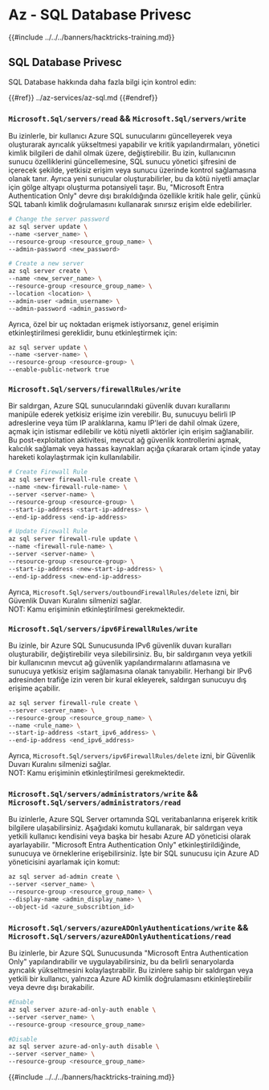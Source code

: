 # Az - SQL Database Privesc

{{#include ../../../banners/hacktricks-training.md}}

## SQL Database Privesc

SQL Database hakkında daha fazla bilgi için kontrol edin:

{{#ref}}
../az-services/az-sql.md
{{#endref}}

### `Microsoft.Sql/servers/read` && `Microsoft.Sql/servers/write`

Bu izinlerle, bir kullanıcı Azure SQL sunucularını güncelleyerek veya oluşturarak ayrıcalık yükseltmesi yapabilir ve kritik yapılandırmaları, yönetici kimlik bilgileri de dahil olmak üzere, değiştirebilir. Bu izin, kullanıcının sunucu özelliklerini güncellemesine, SQL sunucu yönetici şifresini de içerecek şekilde, yetkisiz erişim veya sunucu üzerinde kontrol sağlamasına olanak tanır. Ayrıca yeni sunucular oluşturabilirler, bu da kötü niyetli amaçlar için gölge altyapı oluşturma potansiyeli taşır. Bu, "Microsoft Entra Authentication Only" devre dışı bırakıldığında özellikle kritik hale gelir, çünkü SQL tabanlı kimlik doğrulamasını kullanarak sınırsız erişim elde edebilirler.
```bash
# Change the server password
az sql server update \
--name <server_name> \
--resource-group <resource_group_name> \
--admin-password <new_password>

# Create a new server
az sql server create \
--name <new_server_name> \
--resource-group <resource_group_name> \
--location <location> \
--admin-user <admin_username> \
--admin-password <admin_password>
```
Ayrıca, özel bir uç noktadan erişmek istiyorsanız, genel erişimin etkinleştirilmesi gereklidir, bunu etkinleştirmek için:
```bash
az sql server update \
--name <server-name> \
--resource-group <resource-group> \
--enable-public-network true
```
### `Microsoft.Sql/servers/firewallRules/write`

Bir saldırgan, Azure SQL sunucularındaki güvenlik duvarı kurallarını manipüle ederek yetkisiz erişime izin verebilir. Bu, sunucuyu belirli IP adreslerine veya tüm IP aralıklarına, kamu IP'leri de dahil olmak üzere, açmak için istismar edilebilir ve kötü niyetli aktörler için erişim sağlanabilir. Bu post-exploitation aktivitesi, mevcut ağ güvenlik kontrollerini aşmak, kalıcılık sağlamak veya hassas kaynakları açığa çıkararak ortam içinde yatay hareketi kolaylaştırmak için kullanılabilir.
```bash
# Create Firewall Rule
az sql server firewall-rule create \
--name <new-firewall-rule-name> \
--server <server-name> \
--resource-group <resource-group> \
--start-ip-address <start-ip-address> \
--end-ip-address <end-ip-address>

# Update Firewall Rule
az sql server firewall-rule update \
--name <firewall-rule-name> \
--server <server-name> \
--resource-group <resource-group> \
--start-ip-address <new-start-ip-address> \
--end-ip-address <new-end-ip-address>
```
Ayrıca, `Microsoft.Sql/servers/outboundFirewallRules/delete` izni, bir Güvenlik Duvarı Kuralını silmenizi sağlar.  
NOT: Kamu erişiminin etkinleştirilmesi gerekmektedir.

### `Microsoft.Sql/servers/ipv6FirewallRules/write`

Bu izinle, bir Azure SQL Sunucusunda IPv6 güvenlik duvarı kuralları oluşturabilir, değiştirebilir veya silebilirsiniz. Bu, bir saldırganın veya yetkili bir kullanıcının mevcut ağ güvenlik yapılandırmalarını atlamasına ve sunucuya yetkisiz erişim sağlamasına olanak tanıyabilir. Herhangi bir IPv6 adresinden trafiğe izin veren bir kural ekleyerek, saldırgan sunucuyu dış erişime açabilir.
```bash
az sql server firewall-rule create \
--server <server_name> \
--resource-group <resource_group_name> \
--name <rule_name> \
--start-ip-address <start_ipv6_address> \
--end-ip-address <end_ipv6_address>
```
Ayrıca, `Microsoft.Sql/servers/ipv6FirewallRules/delete` izni, bir Güvenlik Duvarı Kuralını silmenizi sağlar.  
NOT: Kamu erişiminin etkinleştirilmesi gerekmektedir.

### `Microsoft.Sql/servers/administrators/write` && `Microsoft.Sql/servers/administrators/read`

Bu izinlerle, Azure SQL Server ortamında SQL veritabanlarına erişerek kritik bilgilere ulaşabilirsiniz. Aşağıdaki komutu kullanarak, bir saldırgan veya yetkili kullanıcı kendisini veya başka bir hesabı Azure AD yöneticisi olarak ayarlayabilir. "Microsoft Entra Authentication Only" etkinleştirildiğinde, sunucuya ve örneklerine erişebilirsiniz. İşte bir SQL sunucusu için Azure AD yöneticisini ayarlamak için komut:
```bash
az sql server ad-admin create \
--server <server_name> \
--resource-group <resource_group_name> \
--display-name <admin_display_name> \
--object-id <azure_subscribtion_id>
```
### `Microsoft.Sql/servers/azureADOnlyAuthentications/write` && `Microsoft.Sql/servers/azureADOnlyAuthentications/read`

Bu izinlerle, bir Azure SQL Sunucusunda "Microsoft Entra Authentication Only" yapılandırabilir ve uygulayabilirsiniz, bu da belirli senaryolarda ayrıcalık yükseltmesini kolaylaştırabilir. Bu izinlere sahip bir saldırgan veya yetkili bir kullanıcı, yalnızca Azure AD kimlik doğrulamasını etkinleştirebilir veya devre dışı bırakabilir.
```bash
#Enable
az sql server azure-ad-only-auth enable \
--server <server_name> \
--resource-group <resource_group_name>

#Disable
az sql server azure-ad-only-auth disable \
--server <server_name> \
--resource-group <resource_group_name>
```
{{#include ../../../banners/hacktricks-training.md}}
